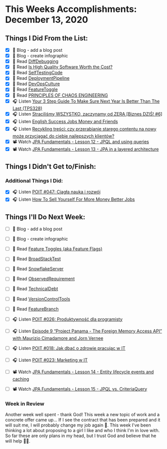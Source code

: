# This Weeks Accomplishments: December 13, 2020

## Things I Did From the List:

- [x] 📝 Blog - add a blog post
- [x] 📝 Blog - create infographic
- [x] 📗 Read [DiffDebugging](https://martinfowler.com/bliki/DiffDebugging.html)
- [x] 📗 Read [Is High Quality Software Worth the Cost?](https://martinfowler.com/articles/is-quality-worth-cost.html)
- [x] 📗 Read [SelfTestingCode](https://martinfowler.com/bliki/SelfTestingCode.html)
- [x] 📗 Read [DeploymentPipeline](https://martinfowler.com/bliki/DeploymentPipeline.html)
- [x] 📗 Read [DevOpsCulture](https://martinfowler.com/bliki/DevOpsCulture.html)
- [x] 📗 Read [FeatureToggle](https://martinfowler.com/bliki/FeatureToggle.html)
- [x] 📗 Read [PRINCIPLES OF CHAOS ENGINEERING](https://principlesofchaos.org/?lang=PLcontent)
- [x] 🎧 Listen [Your 3 Step Guide To Make Sure Next Year Is Better Than The Last (TPS328)](https://www.asianefficiency.com/podcasts/328-best-year/)
- [x] 🎧 Listen [Straciliśmy WSZYSTKO, zaczynamy od ZERA [Biznes DZIŚ! #6]](https://youtu.be/mS5N_Ema_Aw)
- [x] 🎧 Listen [English Success Jobs Money and Friends](https://youtu.be/g1sfc_UF6Tk)
- [x] 🎧 Listen [Recykling treści: czy przerabianie starego contentu na nowy może przyciągać do ciebie najlepszych klientów?](https://malawielkafirma.pl/recykling-tresci/)
- [x] 📽️ Watch [JPA Fundamentals - Lesson 12 - JPQL and using queries](https://youtu.be/ZqD-lNutsys)
- [x] 📽️ Watch [JPA Fundamentals - Lesson 13 - JPA in a layered architecture](https://youtu.be/zpjQ4p4ZkeY)

## Things I Didn't Get to/Finish:


### Additional Things I Did:

- [x] 🎧 Listen [POIT #047: Ciągła nauka i rozwój](https://porozmawiajmyoit.pl/poit-047-ciagla-nauka-i-rozwoj/)
- [x] 🎧 Listen [How To Sell Yourself For More Money Better Jobs](https://youtu.be/_5mR7N6orUk)

## Things I'll Do Next Week:

- [ ] 📝 Blog - add a blog post
- [ ] 📝 Blog - create infographic
- [ ] 📗 Read [Feature Toggles (aka Feature Flags)](https://martinfowler.com/articles/feature-toggles.html)
- [ ] 📗 Read [BroadStackTest](https://martinfowler.com/bliki/BroadStackTest.html)
- [ ] 📗 Read [SnowflakeServer](https://martinfowler.com/bliki/SnowflakeServer.html)
- [ ] 📗 Read [ObservedRequirement](https://martinfowler.com/bliki/ObservedRequirement.html)
- [ ] 📗 Read [TechnicalDebt](https://martinfowler.com/bliki/TechnicalDebt.html)
- [ ] 📗 Read [VersionControlTools](https://martinfowler.com/bliki/VersionControlTools.html)
- [ ] 📗 Read [FeatureBranch](https://martinfowler.com/bliki/FeatureBranch.html)
- [ ] 🎧 Listen [POIT #026: Produktywność dla programisty](https://porozmawiajmyoit.pl/poit-026-produktywnosc-dla-programisty/)
- [ ] 🎧 Listen [Episode 9 “Project Panama - The Foreign Memory Access API” with Maurizio Cimadamore and Jorn Vernee](https://inside.java/2020/12/11/podcast-009/)
- [ ] 🎧 Listen [POIT #018: Jak dbać o zdrowie pracując w IT](https://porozmawiajmyoit.pl/poit-018-jak-dbac-o-zdrowie-pracujac-w-it/)
- [ ] 🎧 Listen [POIT #023: Marketing w IT](https://porozmawiajmyoit.pl/poit-023-marketing-w-it/)
- [ ] 📽️ Watch [JPA Fundamentals - Lesson 14 - Entity lifecycle events and caching](https://youtu.be/MlS3QEDTiZc)
- [ ] 📽️ Watch [JPA Fundamentals - Lesson 15 - JPQL vs. CriteriaQuery](https://youtu.be/FYbBadj5PRQ)


### Week in Review
Another week well spent - thank God! This week a new topic of work and a concrete offer came up... If I see the contract that has been prepared and it will suit me, I will probably change my job again 🤫. This week I've been thinking a lot about proposing to a girl I like and who I think I'm in love with. So far these are only plans in my head, but I trust God and believe that he will help 🙂🙂.
